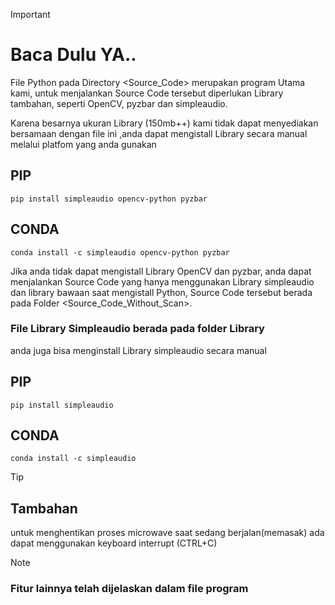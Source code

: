 >[!IMPORTANT]
># Baca Dulu YA..
File Python pada Directory <Source_Code> merupakan program Utama kami, untuk menjalankan Source Code tersebut diperlukan Library tambahan, seperti OpenCV, pyzbar dan simpleaudio.

Karena besarnya ukuran Library (150mb++) kami tidak dapat menyediakan bersamaan dengan file ini ,anda dapat mengistall Library secara manual melalui platfom yang anda gunakan
## PIP
 
	pip install simpleaudio opencv-python pyzbar 
## CONDA
	conda install -c simpleaudio opencv-python pyzbar
		
Jika anda tidak dapat mengistall Library OpenCV dan pyzbar, anda dapat menjalankan Source Code yang hanya menggunakan Library simpleaudio dan library bawaan saat mengistall Python, Source Code tersebut berada pada Folder <Source_Code_Without_Scan>.
 
### File Library Simpleaudio berada pada folder Library
anda juga bisa menginstall Library simpleaudio secara manual
## PIP
	pip install simpleaudio
## CONDA
	conda install -c simpleaudio
> [!TIP]
>## Tambahan
untuk menghentikan proses microwave saat sedang berjalan(memasak) ada dapat menggunakan keyboard interrupt (CTRL+C)
> [!NOTE]
>### Fitur lainnya telah dijelaskan dalam file program
